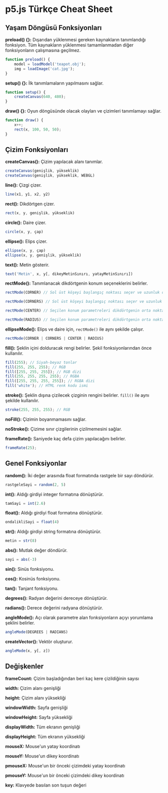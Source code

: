 # p5.js Türkçe Cheat Sheet

## Yaşam Döngüsü Fonksiyonları

**preload() {}:**
Dışarıdan yüklenmesi gereken kaynakların tanımlandığı fonksiyon. Tüm kaynakların yüklenmesi tamamlanmadan diğer fonksiyonların çalışmasına geçilmez.
```JavaScript
function preload() {
    model = loadModel('teapot.obj');
    img = loadImage('cat.jpg');
}
```

**setup() {}:**
İlk tanımlamaların yapılmasını sağlar.
```JavaScript
function setup() {
    createCanvas(640, 480);
}
```

**draw() {}:**
Oyun döngüsünde olacak olayları ve çizimleri tanımlamayı sağlar.
```JavaScript
function draw() {
    x++;
    rect(x, 100, 50, 50);
}
```

## Çizim Fonksiyonları

**createCanvas():** Çizim yapılacak alanı tanımlar.
```JavaScript
createCanvas(genişlik, yükseklik)
createCanvas(genişlik, yükseklik, WEBGL)
```

**line():** Çizgi çizer.
```JavaScript
line(x1, y1, x2, y2)
```

**rect():** Dikdörtgen çizer.
```JavaScript
rect(x, y, genişlik, yükseklik)
```

**circle():** Daire çizer.
```JavaScript
circle(x, y, çap)
```

**ellipse():** Elips çizer.
```JavaScript
ellipse(x, y, çap)
ellipse(x, y, genişlik, yükseklik)
```

**text():** Metin gösterir.
```JavaScript
text('Metin', x, y[, dikeyMetinSınırı, yatayMetinSınırı])
```

**rectMode():** Tanımlanacak dikdörtgenin konum seçeneklerini belirler.
```JavaScript
rectMode(CORNER) // Sol üst köşeyi başlangıç noktası seçer ve uzunluk değerleri başlangıç koordinatına eklenir

rectMode(CORNERS) // Sol üst köşeyi başlangıç noktası seçer ve uzunluk parametreleri çizimin bitiş koordinatları olarak seçilir

rectMode(CENTER) // Seçilen konum parametreleri dikdörtgenin orta noktası olur ve dikdörtgenin genişliği uzunluk parametreleri olarak alınır

rectMode(RADIUS) // Seçilen konum parametreleri dikdörtgenin orta noktası olur ve uzunluk parametreleri dikdörtgenin genişliğinin yarısını belirler
```

**ellipseMode():** Elips ve daire için, ``rectMode()`` ile aynı şekilde çalışır.
```JavaScript
rectMode(CORNER | CORNERS | CENTER | RADIUS)
```

**fill():** Şeklin içini dolduracak rengi belirler. Şekil fonksiyonlarından önce kullanılır.
```JavaScript
fill(255); // Siyah-beyaz tonlar
fill(255, 255, 255); // RGB
fill([255, 255, 255]); // RGB dizi
fill(255, 255, 255, 255); // RGBA
fill([255, 255, 255, 255]); // RGBA dizi
fill('white'); // HTML renk kodu ismi
```

**stroke():** Şeklin dışına çizilecek çizginin rengini belirler. ``fill()`` ile aynı şekilde kullanılır.
```JavaScript
stroke(255, 255, 255); // RGB
```

**noFill():** Çizimin boyanmamasını sağlar.

**noStroke():** Çizime sınır çizgilerinin çizilmemesini sağlar.

**frameRate():** Saniyede kaç defa çizim yapılacağını belirler.
```JavaScript
frameRate(25);
```

## Genel Fonksiyonlar

**random():** İki değer arasında float formatında rastgele bir sayı döndürür.
```JavaScript
rastgeleSayi = random(2, 5)
```

**int():** Aldığı girdiyi integer formatına dönüştürür.
```JavaScript
tamSayi = int(2.6)
```

**float():** Aldığı girdiyi float formatına dönüştürür.
```JavaScript
ondalikliSayi = float(4)
```

**str():** Aldığı girdiyi string formatına dönüştürür.
```JavaScript
metin = str(8)
```

**abs():** Mutlak değer döndürür.
```JavaScript
sayi = abs(-3)
```

**sin():** Sinüs fonksiyonu.

**cos():** Kosinüs fonksiyonu.

**tan():** Tanjant fonksiyonu.

**degrees():** Radyan değerini dereceye dönüştürür.

**radians():** Derece değerini radyana dönüştürür.

**angleMode():** Açı olarak parametre alan fonksiyonların açıyı yorumlama şeklini belirler.
```JavaScript
angleMode(DEGREES | RADIANS)
```

**createVector():** Vektör oluşturur.
```JavaScript
angleMode(x, y[, z])
```

## Değişkenler
**frameCount:** Çizim başladığından beri kaç kere çizildiğinin sayısı

**width:** Çizim alanı genişliği

**height:** Çizim alanı yüksekliği

**windowWidth:** Sayfa genişliği

**windowHeight:** Sayfa yüksekliği

**displayWidth:** Tüm ekranın genişliği

**displayHeight:** Tüm ekranın yüksekliği

**mouseX:** Mouse'un yatay koordinatı

**mouseY:** Mouse'un dikey koordinatı

**pmouseX:** Mouse'un bir önceki çizimdeki yatay koordinatı

**pmouseY:** Mouse'un bir önceki çizimdeki dikey koordinatı

**key:** Klavyede basılan son tuşun değeri

